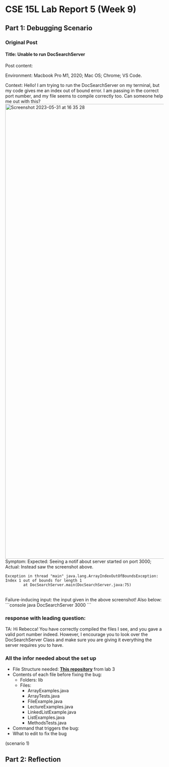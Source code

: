 # CSE 15L Lab Report 5 (Week 9)
## Part 1: Debugging Scenario 
### Original Post

#### Title: Unable to run DocSearchServer

Post content: <br>

Environment: Macbook Pro M1, 2020; Mac OS; Chrome; VS Code. 

Context: Hello! I am trying to run the DocSearchServer on my terminal, but my code gives me an index out of bound error. I am passing in the correct port number,
and my file seems to compile correctly too. Can someone help me out with this? <br>
<img width="1440" alt="Screenshot 2023-05-31 at 16 35 28" src="https://github.com/rcwoshimao/cse15l-lab-reports/assets/108894739/f41f952f-2444-4f08-9f68-0967b44c8c61">
<br>
Symptom: Expected: Seeing a notif about server started on port 3000; Actual: Instead saw the screenshot above. 
```console
Exception in thread "main" java.lang.ArrayIndexOutOfBoundsException: Index 1 out of bounds for length 1
        at DocSearchServer.main(DocSearchServer.java:75)
```
<br>
Failure-inducing input: the input given in the above screenshot! Also below: 
<br>
```console 
java DocSearchServer 3000
```


<br>

### response with leading question: 
TA: 
Hi Rebecca! You have correctly compiled the files I see, and you gave a valid port number indeed. However, I encourage you to look over the 
DocSearchServer Class and make sure you are giving it everything the server requires you to have. 



### All the infor needed about the set up
- File Structure needed: [**This repository**](https://github.com/ucsd-cse15l-w23/lab3) from lab 3 
- Contents of each file before fixing the bug: 
  - Folders: lib
  - Files: 
    - ArrayExamples.java
    - ArrayTests.java
    - FileExample.java
    - LectureExamples.java
    - LinkedListExample.java
    - ListExamples.java
    - MethodsTests.java
- Command that triggers the bug: 
- What to edit to fix the bug

(scenario 1) 


## Part 2: Reflection
